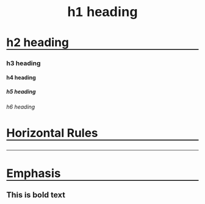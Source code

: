 # h1 heading
## h2 heading
### h3 heading
#### h4 heading
##### h5 heading
###### h6 heading


## Horizontal Rules

___


## Emphasis

**This is bold text**

<!DOCTYPE html>
<html lang="en">
<head>
    <meta charset="UTF-8">
    <meta name="viewport" content="width=device-width, initial-scale=1.0">
    <title>Welcome to Hong Kong</title>
    <style>
        .flex-container {
            display: flex; 
            justify-content: center; 
            align-items: center; 
            text-align: left; 
        }

        .text-image-container {
            display: flex;
            align-items: center;
            justify-content: center;
            gap: 20px;
        }

        .image-container img {
            max-width: 600px;
            height: auto;
            display: block;
        }

        .text-container {
            max-width: 100%;
        }

        @keyframes grow {
            0% { background-size: 100%; }
            50% { background-size: 110%; }
            100% { background-size: 100%; }
        }
        
        .parallax {
            background-image: url('https://www.discoverhongkong.com/content/dam/dhk/intl/explore/attractions/the-charm-of-the-bright-city/the-charm-of-the-bright-city-1920x1080.jpg');
            min-height: 500px;
            background-attachment: fixed;
            background-position: center;
            background-repeat: no-repeat;
            background-size: cover;
        }

        .content {
            padding: 50px;
            width: 80%;
            color: black;
         
        }

        h1 {
            font-family: Verdana, Geneva, Tahoma, sans-serif;
            text-align: center;
            font-size: 35px;
        }

        p {
            font-family: 'Segoe UI', Tahoma, Geneva, Verdana, sans-serif;
            font-size: 20px;
          
        }

        h2 {
            border-bottom: 2pt solid rgb(0, 0, 0);
            font-family: 'Segoe UI', Tahoma, Geneva, Verdana, sans-serif;
            font-size: 30px;
            
        }

        footer {
            text-align: center;
            background-color: #c6f4ffc5;
            padding: 10px;
            position: relative;
        }

        .video-container {
            position: relative;
            padding-bottom: 56.25%; 
            height: 0;
            overflow: hidden;
        }

        .video-container iframe {
            position: absolute;
            top: 0;
            left: 0;
            width: 100%;
            height: 100%;
        }
    </style>
</head>
<body>
    <div class="parallax" aria-hidden="true"></div>

    <main class="content">
        <h1>Welcome to Hong Kong</h1>

        <section>
            <h2>About Hong Kong</h2>
            <p>Where is Hong Kong? Hong Kong is located on the southern coast of China and includes Hong Kong Island, Lantau Island, the Kowloon Peninsula, and the New Territories.</p>
            <p>Have you ever been to Hong Kong? Hong Kong is an amazing city, and beyond shopping and dining, there is so much to explore. Bustling markets, historic temples, tranquil walking trails, and the most breathtaking views of Victoria Harbour. Travellers can have an unforgettable trip in Hong Kong. Come on, let me show you how to enjoy traveling in Hong Kong!</p>
        </section>

        <section>
            <h2>Explore Hong Kong</h2>
            <div class="text-image-container">
                <div class="image-container">
                    <img src="https://www.journeyera.com/wp-content/uploads/2019/12/dragons-back-hike-hong-kong-0430.jpg" alt="Dragon's Back hiking trail">
                </div>
                <div class="text-container">
                    <p>Nature and hiking&#128507;:</p>
                    <p>Hong Kong is famous for its beautiful natural scenery. Dragon's Back, Thousand Island Lake, and Tai Mo Shan are some of my favorite hiking trails. Not only are they beautiful and relaxing, but they are also conveniently located within 30 minutes by public transport.</p>
                </div>
            </div>
        </section>

        <section>
            <div class="flex-container"> 
                <div class="text-container">
                    <p>Theme parks&#127906;:</p>
                    <p>If you are looking for something fun and exciting to do with your children, theme parks such as Disneyland and Ocean Park would be a good choice, each offering a unique mix of entertainment and attractions.</p>
               
                </div>
                <div class="image-container">
                    <img src="https://media.oceanpark.com.hk/files/s3fs-public/flySwimg.jpg" alt="Ocean Park">
                </div>
            </div>
        </section>

        <section>
            <div class="text-image-container">
                <div class="image-container">
                    <img src="https://images.unsplash.com/photo-1623747912232-a5ba7a3db7de?q=80&w=3240&auto=format&fit=crop&ixlib=rb-4.0.3&ixid=M3wxMjA3fDB8MHxwaG90by1wYWdlfHx8fGVufDB8fHx8fA%3D%3D" alt="Street food" >
                </div>
                <div class="text-container">
                    <p>Local street food&#127841;:</p>
                    <p>Don't just go to fine dining restaurants. You have to try the most typical street food like egg waffles, fish balls, and bubble tea!</p>
                </div>
            </div>
        </section>

        <section>
            <div class="flex-container"> 
                <div class="text-container">
                    <p>The night view&#127753;:</p>
                    <p>To enjoy Hong Kong's iconic night view, Victoria Harbour and the Peak are good places to go. A stroll along the harbour with its most famous landmark and a dinner on the Peak with the city at night will make your trip unforgettable.</p>
                </div>
                <div class="image-container">
                    <img src="https://images.unsplash.com/photo-1577871598838-a543ee47cd79?q=80&w=3866&auto=format&fit=crop&ixlib=rb-4.0.3&ixid=M3wxMjA3fDB8MHxwaG90by1wYWdlfHx8fGVufDB8fHx8fA%3D%3D" alt="Night view of Hong Kong">
                </div>
            </div>
        </section>

        <section>
            <h2>Have a flash visit with Henry Golding now&#128747;</h2>
            <div class="video-container">
                <iframe src="https://www.youtube.com/embed/1lcjRj3rWnQ?si=iNQa-5N6Kzqea-NZ" title="YouTube video player" frameborder="0" allow="accelerometer; autoplay; clipboard-write; encrypted-media; gyroscope; picture-in-picture; web-share" allowfullscreen></iframe>
            </div>
        </section>

        <section>
            <h2>Additional Information</h2>
            <p><a href="https://www.accuweather.com/en/hk/hong-kong/1123655/weather-today/1123655">Check out the weather in HK</a></p>
            <p><a href="https://www.xe.com/currencyconverter/convert/?Amount=1&From=AUD&To=HKD">Check the exchange rate</a></p>
            <p><a href="https://au.trip.com/">Check the flights</a></p>
        </section>
    </main>

    <footer>
        <p>&copy; 2024 Vanessa Leung s8092474</p>
        <p>Contact me <a href="https://www.linkedin.com/in/vanessa-leung-288198188/">here</a>.</p>
    </footer>
</body>
</html>
